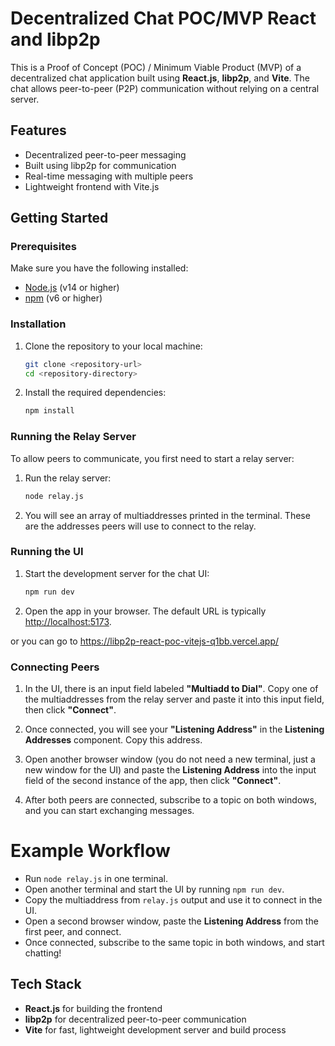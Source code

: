# Decentralized Chat POC/MVP React and libp2p

This is a Proof of Concept (POC) / Minimum Viable Product (MVP) of a decentralized chat application built using **React.js**, **libp2p**, and **Vite**. The chat allows peer-to-peer (P2P) communication without relying on a central server.

## Features

- Decentralized peer-to-peer messaging
- Built using libp2p for communication
- Real-time messaging with multiple peers
- Lightweight frontend with Vite.js

## Getting Started

### Prerequisites

Make sure you have the following installed:

- [Node.js](https://nodejs.org/) (v14 or higher)
- [npm](https://www.npmjs.com/) (v6 or higher)

### Installation

1. Clone the repository to your local machine:

    ```bash
    git clone <repository-url>
    cd <repository-directory>
    ```

2. Install the required dependencies:

    ```bash
    npm install
    ```

### Running the Relay Server

To allow peers to communicate, you first need to start a relay server:

1. Run the relay server:

    ```bash
    node relay.js
    ```

2. You will see an array of multiaddresses printed in the terminal. These are the addresses peers will use to connect to the relay.

### Running the UI

1. Start the development server for the chat UI:

    ```bash
    npm run dev
    ```

2. Open the app in your browser. The default URL is typically [http://localhost:5173](http://localhost:5173).

or you can go to 
https://libp2p-react-poc-vitejs-q1bb.vercel.app/

### Connecting Peers

1. In the UI, there is an input field labeled **"Multiadd to Dial"**. Copy one of the multiaddresses from the relay server and paste it into this input field, then click **"Connect"**.

2. Once connected, you will see your **"Listening Address"** in the **Listening Addresses** component. Copy this address.

3. Open another browser window (you do not need a new terminal, just a new window for the UI) and paste the **Listening Address** into the input field of the second instance of the app, then click **"Connect"**.

4. After both peers are connected, subscribe to a topic on both windows, and you can start exchanging messages.



# Example Workflow

- Run `node relay.js` in one terminal.
- Open another terminal and start the UI by running `npm run dev`.
- Copy the multiaddress from `relay.js` output and use it to connect in the UI.
- Open a second browser window, paste the **Listening Address** from the first peer, and connect.
- Once connected, subscribe to the same topic in both windows, and start chatting!

## Tech Stack

- **React.js** for building the frontend
- **libp2p** for decentralized peer-to-peer communication
- **Vite** for fast, lightweight development server and build process